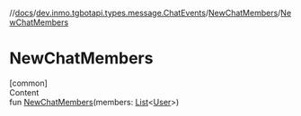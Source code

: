//[docs](../../../index.md)/[dev.inmo.tgbotapi.types.message.ChatEvents](../index.md)/[NewChatMembers](index.md)/[NewChatMembers](-new-chat-members.md)



# NewChatMembers  
[common]  
Content  
fun [NewChatMembers](-new-chat-members.md)(members: [List](https://kotlinlang.org/api/latest/jvm/stdlib/kotlin.collections/-list/index.html)<[User](../../dev.inmo.tgbotapi.types/-user/index.md)>)  



